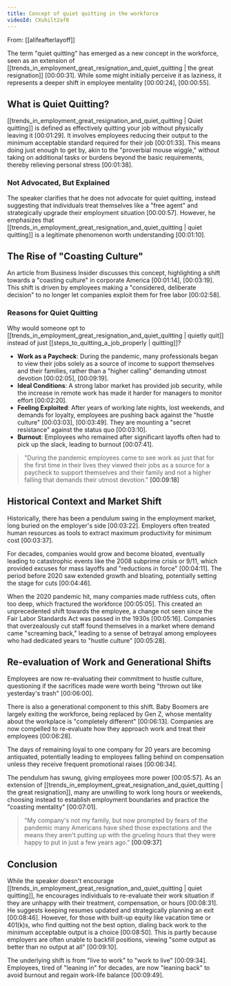 ```yaml
---
title: Concept of quiet quitting in the workforce
videoId: CXuhilt2af8
---
```


From: [[alifeafterlayoff]] <br/> 

The term "quiet quitting" has emerged as a new concept in the workforce, seen as an extension of [[trends_in_employment_great_resignation_and_quiet_quitting | the great resignation]] <a class="yt-timestamp" data-t="00:00:31">[00:00:31]</a>. While some might initially perceive it as laziness, it represents a deeper shift in employee mentality <a class="yt-timestamp" data-t="00:00:24">[00:00:24]</a>, <a class="yt-timestamp" data-t="00:00:55">[00:00:55]</a>.

## What is Quiet Quitting?
[[trends_in_employment_great_resignation_and_quiet_quitting | Quiet quitting]] is defined as effectively quitting your job without physically leaving it <a class="yt-timestamp" data-t="00:01:29">[00:01:29]</a>. It involves employees reducing their output to the minimum acceptable standard required for their job <a class="yt-timestamp" data-t="00:01:33">[00:01:33]</a>. This means doing just enough to get by, akin to the "proverbial mouse wiggle," without taking on additional tasks or burdens beyond the basic requirements, thereby relieving personal stress <a class="yt-timestamp" data-t="00:01:38">[00:01:38]</a>.

### Not Advocated, But Explained
The speaker clarifies that he does not advocate for quiet quitting, instead suggesting that individuals treat themselves like a "free agent" and strategically upgrade their employment situation <a class="yt-timestamp" data-t="00:00:57">[00:00:57]</a>. However, he emphasizes that [[trends_in_employment_great_resignation_and_quiet_quitting | quiet quitting]] is a legitimate phenomenon worth understanding <a class="yt-timestamp" data-t="00:01:10">[00:01:10]</a>.

## The Rise of "Coasting Culture"
An article from Business Insider discusses this concept, highlighting a shift towards a "coasting culture" in corporate America <a class="yt-timestamp" data-t="00:01:14">[00:01:14]</a>, <a class="yt-timestamp" data-t="00:03:19">[00:03:19]</a>. This shift is driven by employees making a "considered, deliberate decision" to no longer let companies exploit them for free labor <a class="yt-timestamp" data-t="00:02:58">[00:02:58]</a>.

### Reasons for Quiet Quitting
Why would someone opt to [[trends_in_employment_great_resignation_and_quiet_quitting | quietly quit]] instead of just [[steps_to_quitting_a_job_properly | quitting]]?
*   **Work as a Paycheck**: During the pandemic, many professionals began to view their jobs solely as a source of income to support themselves and their families, rather than a "higher calling" demanding utmost devotion <a class="yt-timestamp" data-t="00:02:05">[00:02:05]</a>, <a class="yt-timestamp" data-t="00:09:19">[00:09:19]</a>.
*   **Ideal Conditions**: A strong labor market has provided job security, while the increase in remote work has made it harder for managers to monitor effort <a class="yt-timestamp" data-t="00:02:20">[00:02:20]</a>.
*   **Feeling Exploited**: After years of working late nights, lost weekends, and demands for loyalty, employees are pushing back against the "hustle culture" <a class="yt-timestamp" data-t="00:03:03">[00:03:03]</a>, <a class="yt-timestamp" data-t="00:03:49">[00:03:49]</a>. They are mounting a "secret resistance" against the status quo <a class="yt-timestamp" data-t="00:03:10">[00:03:10]</a>.
*   **Burnout**: Employees who remained after significant layoffs often had to pick up the slack, leading to burnout <a class="yt-timestamp" data-t="00:07:41">[00:07:41]</a>.

> "During the pandemic employees came to see work as just that for the first time in their lives they viewed their jobs as a source for a paycheck to support themselves and their family and not a higher falling that demands their utmost devotion." <a class="yt-timestamp" data-t="00:09:18">[00:09:18]</a>

## Historical Context and Market Shift
Historically, there has been a pendulum swing in the employment market, long buried on the employer's side <a class="yt-timestamp" data-t="00:03:22">[00:03:22]</a>. Employers often treated human resources as tools to extract maximum productivity for minimum cost <a class="yt-timestamp" data-t="00:03:37">[00:03:37]</a>.

For decades, companies would grow and become bloated, eventually leading to catastrophic events like the 2008 subprime crisis or 9/11, which provided excuses for mass layoffs and "reductions in force" <a class="yt-timestamp" data-t="00:04:11">[00:04:11]</a>. The period before 2020 saw extended growth and bloating, potentially setting the stage for cuts <a class="yt-timestamp" data-t="00:04:46">[00:04:46]</a>.

When the 2020 pandemic hit, many companies made ruthless cuts, often too deep, which fractured the workforce <a class="yt-timestamp" data-t="00:05:05">[00:05:05]</a>. This created an unprecedented shift towards the employee, a change not seen since the Fair Labor Standards Act was passed in the 1930s <a class="yt-timestamp" data-t="00:05:16">[00:05:16]</a>. Companies that overzealously cut staff found themselves in a market where demand came "screaming back," leading to a sense of betrayal among employees who had dedicated years to "hustle culture" <a class="yt-timestamp" data-t="00:05:28">[00:05:28]</a>.

## Re-evaluation of Work and Generational Shifts
Employees are now re-evaluating their commitment to hustle culture, questioning if the sacrifices made were worth being "thrown out like yesterday's trash" <a class="yt-timestamp" data-t="00:06:00">[00:06:00]</a>.

There is also a generational component to this shift. Baby Boomers are largely exiting the workforce, being replaced by Gen Z, whose mentality about the workplace is "completely different" <a class="yt-timestamp" data-t="00:06:13">[00:06:13]</a>. Companies are now compelled to re-evaluate how they approach work and treat their employees <a class="yt-timestamp" data-t="00:06:28">[00:06:28]</a>.

The days of remaining loyal to one company for 20 years are becoming antiquated, potentially leading to employees falling behind on compensation unless they receive frequent promotional raises <a class="yt-timestamp" data-t="00:06:34">[00:06:34]</a>.

The pendulum has swung, giving employees more power <a class="yt-timestamp" data-t="00:05:57">[00:05:57]</a>. As an extension of [[trends_in_employment_great_resignation_and_quiet_quitting | the great resignation]], many are unwilling to work long hours or weekends, choosing instead to establish employment boundaries and practice the "coasting mentality" <a class="yt-timestamp" data-t="00:07:01">[00:07:01]</a>.

> "My company's not my family, but now prompted by fears of the pandemic many Americans have shed those expectations and the means they aren't putting up with the grueling hours that they were happy to put in just a few years ago." <a class="yt-timestamp" data-t="00:09:37">[00:09:37]</a>

## Conclusion
While the speaker doesn't encourage [[trends_in_employment_great_resignation_and_quiet_quitting | quiet quitting]], he encourages individuals to re-evaluate their work situation if they are unhappy with their treatment, compensation, or hours <a class="yt-timestamp" data-t="00:08:31">[00:08:31]</a>. He suggests keeping resumes updated and strategically planning an exit <a class="yt-timestamp" data-t="00:08:46">[00:08:46]</a>. However, for those with built-up equity like vacation time or 401(k)s, who find quitting not the best option, dialing back work to the minimum acceptable output is a choice <a class="yt-timestamp" data-t="00:08:50">[00:08:50]</a>. This is partly because employers are often unable to backfill positions, viewing "some output as better than no output at all" <a class="yt-timestamp" data-t="00:09:10">[00:09:10]</a>.

The underlying shift is from "live to work" to "work to live" <a class="yt-timestamp" data-t="00:09:34">[00:09:34]</a>. Employees, tired of "leaning in" for decades, are now "leaning back" to avoid burnout and regain work-life balance <a class="yt-timestamp" data-t="00:09:49">[00:09:49]</a>.